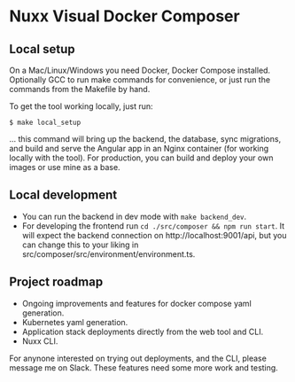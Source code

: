 # Nuxx Visual Docker Composer

## Local setup

On a Mac/Linux/Windows you need Docker, Docker Compose installed. Optionally GCC to run make commands for convenience, or just run the commands from the Makefile by hand.

To get the tool working locally,  just run:

```shell script
$ make local_setup
```

... this command will bring up the backend, the database, sync migrations, and build and serve the Angular app in an Nginx container (for working locally with the tool).  For production, you can build and deploy your own images or use mine as a base.

## Local development

- You can run the backend in dev mode with `make backend_dev`.
- For developing the frontend run `cd ./src/composer && npm run start`.  It will expect the backend connection on http://localhost:9001/api, but you can change this to your liking in src/composer/src/environment/environment.ts.

## Project roadmap

- Ongoing improvements and features for docker compose yaml generation.
- Kubernetes yaml generation.
- Application stack deployments directly from the web tool and CLI.
- Nuxx CLI.

For anynone interested on trying out deployments, and the CLI,  please message me on Slack.  These features need some more work and testing.
